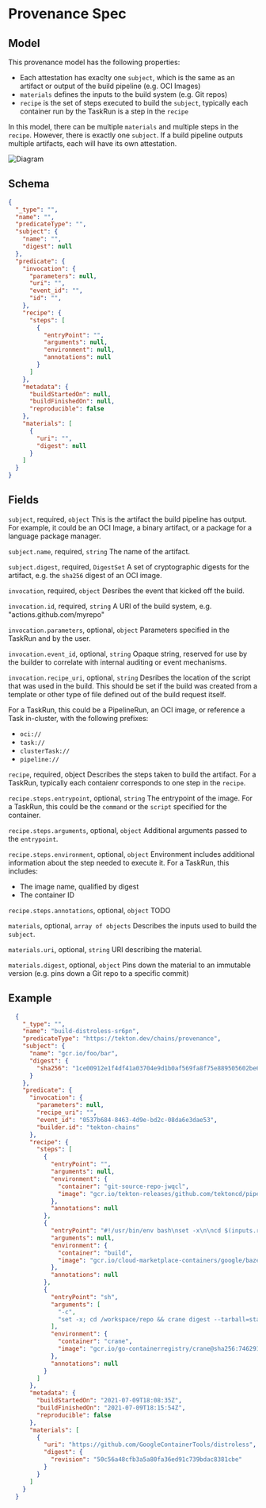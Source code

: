 # Provenance Spec

## Model

This provenance model has the following properties:
* Each attestation has exaclty one `subject`, which is the same as an artifact or output of the build pipeline (e.g. OCI Images)
* `materials` defines the inputs to the build system (e.g. Git repos)
* `recipe` is the set of steps executed to build the `subject`, typically each container run by the TaskRun is a step in the `recipe`

In this model, there can be multiple `materials` and multiple steps in the `recipe`. 
However, there is exactly one `subject`.
If a build pipeline outputs multiple artifacts, each will have its own attestation.

![Diagram](images/provenance-diagram.png)


## Schema

```json
{
  "_type": "",
  "name": "",
  "predicateType": "",
  "subject": {
    "name": "",
    "digest": null
  },
  "predicate": {
    "invocation": {
      "parameters": null,
      "uri": "",
      "event_id": "",
      "id": "",
    },
    "recipe": {
      "steps": [
        {
          "entryPoint": "",
          "arguments": null,
          "environment": null,
          "annotations": null
        }
      ]
    },
    "metadata": {
      "buildStartedOn": null,
      "buildFinishedOn": null,
      "reproducible": false
    },
    "materials": [
      {
        "uri": "",
        "digest": null
      }
    ]
  }
}
```

## Fields

`subject`, required, `object`
This is the artifact the build pipeline has output.
For example, it could be an OCI Image, a binary artifact, or a package for a language package manager.

`subject.name`, required, `string`
The name of the artifact.

`subject.digest`, required, `DigestSet`
A set of cryptographic digests for the artifact, e.g. the `sha256` digest of an OCI image.

`invocation`, required, `object`
Desribes the event that kicked off the build.

`invocation.id`, required, `string`
A URI of the build system, e.g. "actions.github.com/myrepo"

`invocation.parameters`, optional, `object`
Parameters specified in the TaskRun and by the user.

`invocation.event_id`, optional, `string`
Opaque string, reserved for use by the builder to correlate with internal auditing or event mechanisms.

`invocation.recipe_uri`, optional, `string`
Desribes the location of the script that was used in the build.
This should be set if the build was created from a template or other type of file defined out of the build request itself.

For a TaskRun, this could be a PipelineRun, an OCI image, or reference a Task in-cluster, with the following prefixes:

* `oci://`
* `task://`
* `clusterTask://`
* `pipeline://`

`recipe`, required, object
Describes the steps taken to build the artifact.
For a TaskRun, typically each contaienr corresponds to one step in the `recipe`.

`recipe.steps.entrypoint`, optional, `string`
The entrypoint of the image. 
For a TaskRun, this could be the `command` or the `script` specified for the container.

`recipe.steps.arguments`, optional, `object`
Additional arguments passed to the `entrypoint`.

`recipe.steps.environment`, optional, `object`
Environment includes additional information about the step needed to execute it.
For a TaskRun, this includes:
* The image name, qualified by digest
* The container ID


`recipe.steps.annotations`, optional, `object`
TODO

`materials`, optional, `array of objects`
Describes the inputs used to build the `subject`.

`materials.uri`, optional, `string`
URI describing the material.

`materials.digest`, optional, `object`
Pins down the material to an immutable version (e.g. pins down a Git repo to a specific commit)


## Example

```json
  {
    "_type": "",
    "name": "build-distroless-sr6pn",
    "predicateType": "https://tekton.dev/chains/provenance",
    "subject": {
      "name": "gcr.io/foo/bar",
      "digest": {
        "sha256": "1ce00912e1f4df41a03704e9d1b0af569fa8f75e889505602be6424f3040011c"
      }
    },
    "predicate": {
      "invocation": {
        "parameters": null,
        "recipe_uri": "",
        "event_id": "0537b684-8463-4d9e-bd2c-08da6e3dae53",
        "builder.id": "tekton-chains"
      },
      "recipe": {
        "steps": [
          {
            "entryPoint": "",
            "arguments": null,
            "environment": {
              "container": "git-source-repo-jwqcl",
              "image": "gcr.io/tekton-releases/github.com/tektoncd/pipeline/cmd/git-init@sha256:b963f6e7a69617db57b685893256f978436277094c21d43b153994acd8a01247"
            },
            "annotations": null
          },
          {
            "entryPoint": "#!/usr/bin/env bash\nset -x\n\ncd $(inputs.resources.repo.path)\n\nbazel build --host_force_python=PY2 //package_manager:dpkg_parser.par\ncp bazel-bin/package_manager/dpkg_parser.par .\n\nbazel build //base:static_root_amd64_debian10.tar\n\ncp bazel-bin/base/static_root_amd64_debian10.tar .\n\nfind /workspace/repo\npwd\n\necho \"gcr.io/foo/bar\" > $(results.IMAGE_URL.path)\n",
            "arguments": null,
            "environment": {
              "container": "build",
              "image": "gcr.io/cloud-marketplace-containers/google/bazel@sha256:010a1ecd1a8c3610f12039a25b823e3a17bd3e8ae455a53e340dcfdd37a49964"
            },
            "annotations": null
          },
          {
            "entryPoint": "sh",
            "arguments": [
              "-c",
              "set -x; cd /workspace/repo && crane digest --tarball=static_root_amd64_debian10.tar > $(results.IMAGE_DIGEST.path) && cat $(results.IMAGE_DIGEST.path)"
            ],
            "environment": {
              "container": "crane",
              "image": "gcr.io/go-containerregistry/crane@sha256:746291589a530c825103f606a7fbe7633ba65fe573f614fe2f115892ecac48ad"
            },
            "annotations": null
          }
        ]
      },
      "metadata": {
        "buildStartedOn": "2021-07-09T18:08:35Z",
        "buildFinishedOn": "2021-07-09T18:15:54Z",
        "reproducible": false
      },
      "materials": [
        {
          "uri": "https://github.com/GoogleContainerTools/distroless",
          "digest": {
            "revision": "50c56a48cfb3a5a80fa36ed91c739bdac8381cbe"
          }
        }
      ]
    }
  }
```

